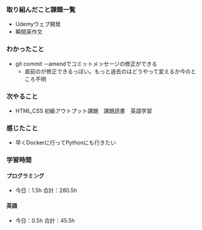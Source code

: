 ### 取り組んだこと課題一覧
- Udemyウェブ開発
- 瞬間英作文
### わかったこと
- git commit --amendでコミットメッセージの修正ができる
    - 直前のが修正できるっぽい。もっと過去のはどうやって変えるか今のところ不明
### 次やること
- HTML,CSS 初級アウトプット課題　課題読書　英語学習
### 感じたこと
- 早くDockerに行ってPythonにも行きたい
### 学習時間
#### プログラミング
- 今日：1.5h 合計：280.5h
#### 英語
- 今日：0.5h 合計：45.5h